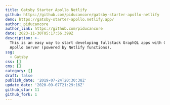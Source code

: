 ```yaml
---
title: Gatsby Starter Apollo Netlify
github: https://github.com/piducancore/gatsby-starter-apollo-netlify
demo: https://gatsby-starter-apollo.netlify.app/
author: piducancore
author_link: https://github.com/piducancore
date: 2023-11-30T05:17:56.399Z
description: >-
  This is an easy way to start developing fullstack GraphQL apps with Gatsby and
  Apollo Server (powered by Netlify functions).
ssg:
  - Gatsby
css: []
cms: []
category: []
draft: false
publish_date: '2019-07-24T20:30:38Z'
update_date: '2020-09-07T21:29:16Z'
github_star: 11
github_fork: 1
---
```

